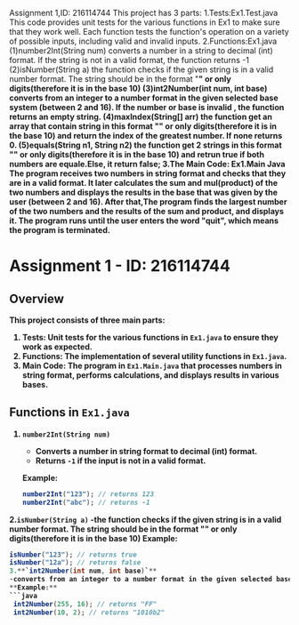 Assignment 1,ID: 216114744
This project has 3 parts:
 1.Tests:Ex1.Test.java
   This code provides unit tests for the various functions in Ex1 to make sure that they work well. Each function tests the function's operation on a variety of possible inputs, including valid and invalid inputs.
 2.Functions:Ex1.java
  (1)number2Int(String num) converts a number in a string to decimal (int) format. If the string is not in a valid format, the function returns -1
  (2)isNumber(String a) the function checks if the given string is in a valid number format. The string should be in the format "<number><b><base>" or only digits(therefore it is in the base 10)
  (3)int2Number(int num, int base) converts from an integer to a number format in the given selected base system (between 2 and 16). If the number or base is invalid , the function returns an empty string.
  (4)maxIndex(String[] arr) the function get an array that contain string in this format "<number><b><base>" or only digits(therefore it is in the base 10) and return the index of the greatest number. If none returns 0.
  (5)equals(String n1, String n2) the function get 2 strings in this format "<number><b><base>" or only digits(therefore it is in the base 10) and retrun true if both numbers are equale.Else, it return false;
 3.The Main Code: Ex1.Main Java
  The program receives two numbers in string format and checks that they are in a valid format. It later calculates the sum and mul(product) of the two numbers and displays the results in the base that was given by the user (between 2 and 16).
  After that,The program finds the largest number of the two numbers and the results of the sum and product, and displays it. The program runs until the user enters the word "quit", which means the program is terminated.
 
# Assignment 1 - ID: 216114744

## Overview
This project consists of three main parts:
1. **Tests**: Unit tests for the various functions in `Ex1.java` to ensure they work as expected.
2. **Functions**: The implementation of several utility functions in `Ex1.java`.
3. **Main Code**: The program in `Ex1.Main.java` that processes numbers in string format, performs calculations, and displays results in various bases.

## Functions in `Ex1.java`

1. **`number2Int(String num)`**
   - Converts a number in string format to decimal (int) format.
   - Returns `-1` if the input is not in a valid format.

   **Example:**
   ```java
   number2Int("123"); // returns 123
   number2Int("abc"); // returns -1
2.**`isNumber(String a)`**
  -the function checks if the given string is in a valid number format. The string should be in the format "<number><b><base>" or only digits(therefore it is in the base 10)
   **Example:**
   ```java
  isNumber("123"); // returns true
  isNumber("12a"); // returns false
3.**`int2Number(int num, int base)`**
  -converts from an integer to a number format in the given selected base system (between 2 and 16). If the number or base is invalid , the function returns an empty string.
   **Example:**
   ```java
    int2Number(255, 16); // returns "FF"
    int2Number(10, 2); // returns "1010b2"

